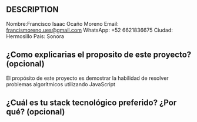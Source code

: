 ## DESCRIPTION

Nombre:Francisco Isaac Ocaño Moreno 
Email: francismoreno.ues@gmail.com 
WhatsApp: +52 6621836675
Ciudad: Hermosillo
Pais: Sonora


## ¿Como explicarias el proposito de este proyecto? (opcional)
El propósito de este proyecto es demostrar la habilidad de resolver problemas algorítmicos utilizando JavaScript

## ¿Cuál es tu stack tecnológico preferido? ¿Por qué? (opcional)

